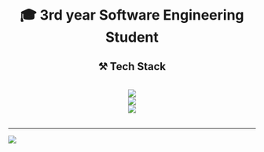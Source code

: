 <!-- # 👋 About Me: -->

<h1 align="center">🎓 3rd year Software Engineering Student</h1>
<h2 align="center">⚒️ Tech Stack</h2>
<br/>
<div align="center">
    <img src="https://skillicons.dev/icons?i=java,javascript,typescript,swift,react,c" /><br>
    <img src="https://skillicons.dev/icons?i=nodejs,express,mongodb,mysql,postgresql,docker,git" /><br>
    <img src="https://skillicons.dev/icons?i=html,css,php" /><br>
</div>

<br/>



---
[![](https://visitcount.itsvg.in/api?id=moritzmuescher&icon=0&color=0)](https://visitcount.itsvg.in)

<!-- Proudly created with GPRM ( https://gprm.itsvg.in ) -->
